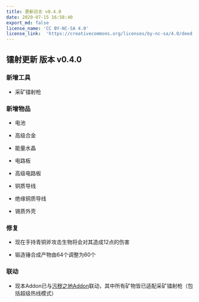 ```yaml
---
title: 更新日志 v0.4.0
date: 2020-07-15 16:58:40
export_md: false
license_name: 'CC BY-NC-SA 4.0'
license_link:  'https://creativecommons.org/licenses/by-nc-sa/4.0/deed.zh'
---
```


<h2><b id="镭射更新-版本-v040">镭射更新 版本 v0.4.0</b></h2>


### 新增工具

- 采矿镭射枪


### 新增物品

- 电池


- 高级合金


- 能量水晶

- 电路板

- 高级电路板

- 铜质导线

- 绝缘铜质导线

- 锡质外壳


<!---<img src="/MyBlog/wikis/icib/update_log/images/crafting_forge.png" style="width:352px;height:162px"/>--->

### 修复

- 现在手持青铜斧攻击生物将会对其造成12点的伤害

  

- 锻造锤合成产物由64个调整为60个

### 联动

- 现本Addon已与[污秽之地Addon](https://www.bilibili.com/read/cv6769795)联动，其中所有矿物皆已适配采矿镭射枪（包括超级热线模式）